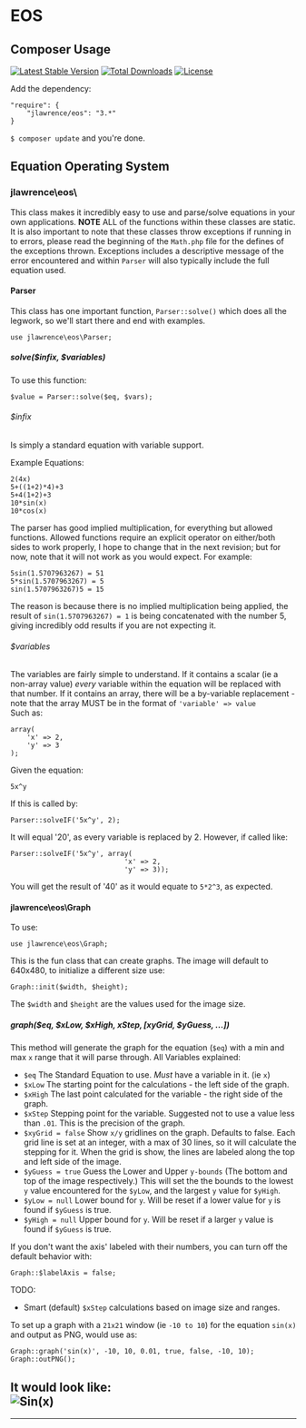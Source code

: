 # EOS

## Composer Usage
[![Latest Stable Version](https://poser.pugx.org/jlawrence/eos/v/stable)](https://packagist.org/packages/jlawrence/eos) [![Total Downloads](https://poser.pugx.org/jlawrence/eos/downloads)](https://packagist.org/packages/jlawrence/eos)  [![License](https://poser.pugx.org/jlawrence/eos/license)](https://packagist.org/packages/jlawrence/eos)

Add the dependency:

	"require": {
	    "jlawrence/eos": "3.*"
	}


`$ composer update` and you're done.

## Equation Operating System

### jlawrence\eos\

This class makes it incredibly easy to use and parse/solve equations in
your own applications. __NOTE__ ALL of the functions within
these classes are static. It is also important to note that these
classes throw exceptions if running in to errors, please read the beginning
of the `Math.php` file for the defines of the exceptions thrown. Exceptions
includes a descriptive message of the error encountered and within `Parser` will
also typically include the full equation used.

#### Parser

This class has one important function, `Parser::solve()` which does all the legwork,
so we'll start there and end with examples.

    use jlawrence\eos\Parser;

##### solve($infix, $variables)

To use this function:

    $value = Parser::solve($eq, $vars);

###### _$infix_

Is simply a standard equation with variable support.

Example Equations:

	2(4x)
    5+((1+2)*4)+3
    5+4(1+2)+3
    10*sin(x)
    10*cos(x)

The parser has good implied multiplication, for everything but allowed functions.
Allowed functions require an explicit operator on either/both sides to work properly,
I hope to change that in the next revision; but for now, note that it will not work
as you would expect.
For example:

    5sin(1.5707963267) = 51
    5*sin(1.5707963267) = 5
    sin(1.5707963267)5 = 15

The reason is because there is no implied multiplication being applied, the result
of `sin(1.5707963267) = 1` is being concatenated with the number 5, giving
incredibly odd results if you are not expecting it.

###### _$variables_

The variables are fairly simple to understand.  If it contains a scalar (ie
a non-array value) _every_ variable within the equation will be replaced with
that number.  If it contains an array, there will be a by-variable replacement -
note that the array MUST be in the format of `'variable' => value`  
Such as:

    array(
        'x' => 2,
        'y' => 3
    );

Given the equation:

    5x^y

If this is called by:

    Parser::solveIF('5x^y', 2);

It will equal '20', as every variable is replaced by 2.  However, if called like:

    Parser::solveIF('5x^y', array(
                                'x' => 2,
                                'y' => 3));

You will get the result of '40' as it would equate to `5*2^3`, as expected.

#### jlawrence\eos\Graph

To use:

    use jlawrence\eos\Graph;

This is the fun class that can create graphs.
The image will default to 640x480, to initialize a different size use:

    Graph::init($width, $height);

The `$width` and `$height` are the values used for the image size.

##### graph($eq, $xLow, $xHigh, $xStep, [$xyGrid, $yGuess, ...])

This method will generate the graph for the equation (`$eq`) with a min and max
`x` range that it will parse through. All Variables explained:

* `$eq`
    The Standard Equation to use.  _Must_ have a variable in it. (ie `x`)
* `$xLow`
    The starting point for the calculations - the left side of the graph.
* `$xHigh`
    The last point calculated for the variable - the right side of the graph.
* `$xStep`
    Stepping point for the variable.  Suggested not to use a value less than
    `.01`.  This is the precision of the graph.
* `$xyGrid = false`
    Show `x/y` gridlines on the graph.  Defaults to false.  Each grid line is set at an integer, with a max of 30 lines, so it will calculate the stepping for it. When the grid is show, the lines are labeled along the top and left side of the image. 
* `$yGuess = true`
    Guess the Lower and Upper `y-bounds` (The bottom and top of the image
    respectively.)  This will set the the bounds to the lowest `y` value
    encountered for the `$yLow`, and the largest `y` value for `$yHigh`.
* `$yLow = null`
    Lower bound for `y`. Will be reset if a lower value for `y` is found if `$yGuess` is true.
* `$yHigh = null`
    Upper bound for `y`. Will be reset if a larger `y` value is found if `$yGuess` is true.

If you don't want the axis' labeled with their numbers, you can turn off the default behavior with:

    Graph::$labelAxis = false;

TODO:

* Smart (default) `$xStep` calculations based on image size and ranges.

To set up a graph with a `21x21` window (ie `-10 to 10`) for the equation
`sin(x)` and output as PNG, would use as:

    Graph::graph('sin(x)', -10, 10, 0.01, true, false, -10, 10);
    Graph::outPNG();

It would look like:  
![Sin(x)](http://s6.postimg.org/nm7tcj8lt/eos3.png)
---
---
